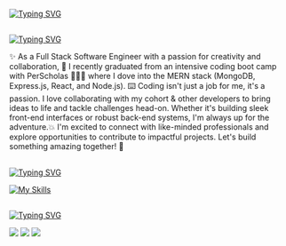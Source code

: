[![Typing SVG](https://readme-typing-svg.demolab.com?font=Baskervville+SC&size=34&letterSpacing=3px&duration=2500&pause=1000&color=FF7EE2&random=false&height=60&lines=Hi+%F0%9F%91%8B%2C+I'm+Krystle;Software+Engineer+%F0%9F%A4%8D)](https://git.io/typing-svg)

##
[![Typing SVG](https://readme-typing-svg.demolab.com?font=Baskervville+SC&size=34&letterSpacing=3px&duration=2500&pause=1000&color=FFA38F&repeat=false&random=false&height=60&lines=About+Me+%F0%9F%8C%B8)](https://git.io/typing-svg)
<p align="left"> ✨️ As a Full Stack Software Engineer with a passion for creativity and collaboration, 🧠 I recently graduated from an intensive coding boot camp with PerScholas 👩🏽‍🏫 where I dove into the MERN stack (MongoDB, Express.js, React, and Node.js). ⌨️ Coding isn't just a job for me, it's a passion. I love collaborating with my cohort & other developers to bring ideas to life and tackle challenges head-on. Whether it's building sleek front-end interfaces or robust back-end systems, I'm always up for the adventure.💥 I'm excited to connect with like-minded professionals and explore opportunities to contribute to impactful projects. Let's build something amazing together! 👥️ </p>


 ##
 [![Typing SVG](https://readme-typing-svg.demolab.com?font=Baskervville+SC&size=34&letterSpacing=3px&duration=2500&pause=1000&color=FFD18E&repeat=false&random=false&height=60&lines=Languages+%26+Tools+%F0%9F%8C%B8)](https://git.io/typing-svg)

 [![My Skills](https://skillicons.dev/icons?i=html,css,js,vscode,bash,bootstrap,mongodb,express,react,nodejs,netlify,nextjs,postman,ts,vite,&perline=7)](https://skillicons.dev)



 ##
[![Typing SVG](https://readme-typing-svg.demolab.com?font=Baskervville+SC&size=34&letterSpacing=3px&duration=2500&pause=1000&color=E9FF97&repeat=false&random=false&height=60&lines=Connect+With+Me+%F0%9F%8C%B8)](https://git.io/typing-svg)<p align="left">

<a href= "www.linkedin.com/in/krystlecapuano" target="blank"> <img src="https://img.shields.io/badge/LinkedIn-0077B5?style=for-the-badge&logo=linkedin&logoColor=white"/></a>
<a href= "mailto:krystlecapuano@gmail.com" > <img src="https://img.shields.io/badge/Gmail-D14836?style=for-the-badge&logo=gmail&logoColor=white"/></a>
<a href= "" > <img src="https://img.shields.io/badge/Portfolio-255E63?style=for-the-badge&logo=About.me&logoColor=white"/></a>

</p>
 
